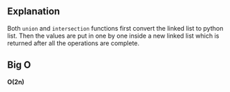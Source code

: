 ## Explanation

Both `union` and `intersection` functions first convert the linked list to python list.
Then the values are put in one by one inside a new linked list which is returned after all the operations are complete.

## Big O

**O(2n)**
